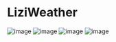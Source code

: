 # LiziWeather
![image](https://github.com/freezeailis/LiziWeather/blob/main/readme/1.jpg)
![image](https://github.com/freezeailis/LiziWeather/blob/main/readme/2.jpg)
![image](https://github.com/freezeailis/LiziWeather/blob/main/readme/3.jpg)
![image](https://github.com/freezeailis/LiziWeather/blob/main/readme/4.jpg)

